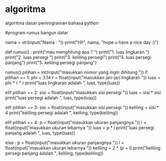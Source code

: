 # algoritma
algoritma dasar pemrograman bahasa python

#program rumus bangun datar

nama = str(input("Nama : "))
print("HI!", nama, "hope u have a nice day :)")

def rumus() :
    print("mau menghitung apa ? ")
    print("1. luas lingkaran ")
    print("2. luas persegi ")
    print("3. keliling persegi")
    print("4. luas persegi panjang")
    print("5. keliling persegi panjang")

rumus()
pilihan = int(input("masukkan nomor yang ingin dihitung "))
if pilihan == 1:
    phi = 3.14
    r = float(input("masukkan jari-jari lingkaran "))
    luas = phi * r * r
    print("luas lingkaran adalah ", luas, type(luas))

elif pilihan == 2:
    sisi = float(input("masukkan sisi persegi "))
    luas = sisi * sisi
    print("luas persegi adalah ", luas, type(luas))

elif pilihan == 3:
    sisi = float(input("masukkan sisi persegi "))
    keliling = sisi * 4
    print("keliling persegi adalah ", keliling, type(keliling))

elif pilihan == 4:
    p = float(input("masukkan ukuran panjangnya "))
    l = float(input("masukkan ukuran lebarnya "))
    luas = p * l
    print("luas persegi panjang adalah ", luas, type(luas))
    
else :
    p = float(input("masukkan ukuran panjangnya "))
    l = float(input("masukkan ukuran lebarnya "))
    keliling = 2 * (p + l)
    print("keliling persegi panjang adalah ", keliling, type(keliling))
    
